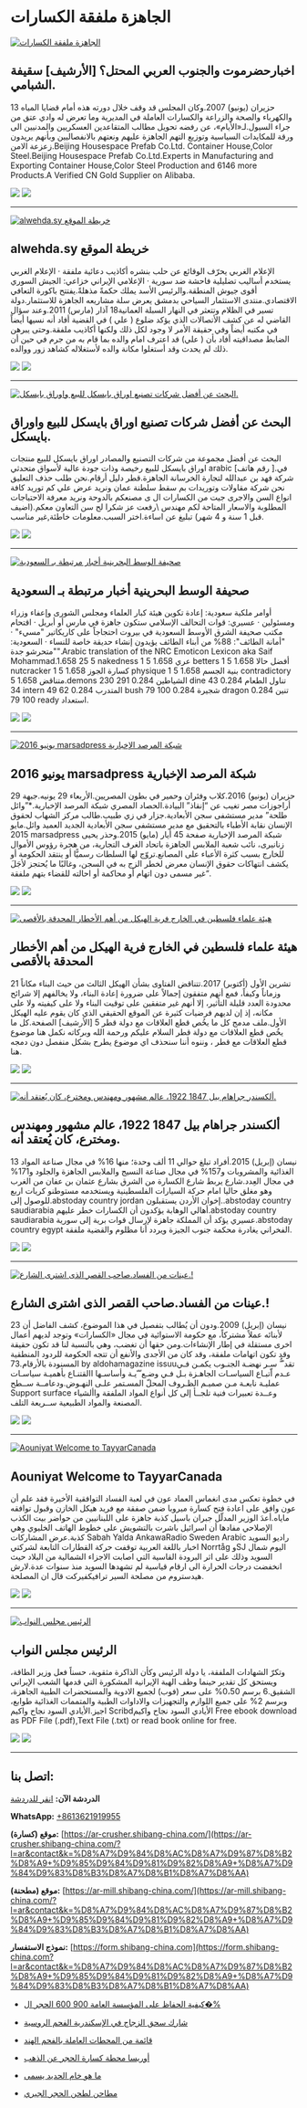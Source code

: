 # الجاهزة ملفقة الكسارات

<a href="https://swt.shibang-china.com/?l=ar&img&k=%D8%A7%D9%84%D8%AC%D8%A7%D9%87%D8%B2%D8%A9+%D9%85%D9%84%D9%81%D9%82%D8%A9+%D8%A7%D9%84%D9%83%D8%B3%D8%A7%D8%B1%D8%A7%D8%AA" target="_blank">![الجاهزة ملفقة الكسارات](http://static.shibang-china.com/all-800x300/1470.jpg)</a>

## اخبارحضرموت والجنوب العربي المحتل؟ [الأرشيف] سقيفة الشبامي.
13 حزيران (يونيو) 2007.وكان المجلس قد وقف خلال دورته هذه أمام قضايا المياه والكهرباء والصحة والزراعة والكسارات العاملة في المديرية وما تعرض له وادي عتق من جراء السيول.لـ«الأيام»، عن رفضه تحويل مطالب المتقاعدين العسكريين والمدنيين الى ورقة للمكايدات السياسية وتوزيع التهم الجاهزة عليهم ونعتهم بالانفصاليين وبأنهم يريدون زعزعة الامن.Beijing Housespace Prefab Co.Ltd. Container House,Color Steel.Beijing Housespace Prefab Co.Ltd.Experts in Manufacturing and Exporting Container House,Color Steel Production and 6146 more Products.A Verified CN Gold Supplier on Alibaba.


<a href="https://whatsapp.shibangsoft.com/WhatsApp.php" target="_blank" title="WhatsApp">![](http://static.shibang-china.com/icon/whatsapp.png)</a> <a href="https://swt.shibang-china.com/?l=ar&icon&k=%D8%A7%D9%84%D8%AC%D8%A7%D9%87%D8%B2%D8%A9+%D9%85%D9%84%D9%81%D9%82%D8%A9+%D8%A7%D9%84%D9%83%D8%B3%D8%A7%D8%B1%D8%A7%D8%AA" target="_blank">![](http://static.shibang-china.com/icon/chat-ar.png)</a>

---

<a href="https://swt.shibang-china.com/?l=ar&img&k=%D8%A7%D9%84%D8%AC%D8%A7%D9%87%D8%B2%D8%A9+%D9%85%D9%84%D9%81%D9%82%D8%A9+%D8%A7%D9%84%D9%83%D8%B3%D8%A7%D8%B1%D8%A7%D8%AA" target="_blank">![alwehda.sy خريطة الموقع](http://static.shibang-china.com/all-800x300/963.jpg)</a>

## alwehda.sy خريطة الموقع
الإعلام الغربي يحرّف الوقائع عن حلب بنشره أكاذيب دعائية ملفقة &middot; الإعلام الغربي يستخدم أساليب تضليلية فاحشة ضد سورية &middot; الإعلامي الإيراني خزاعي: الجيش السوري أقوى جيوش المنطقة.والرئيس الأسد يملك حكمةً مذهلةً.يفتتح باكورة التعافي الاقتصادي.منتدى الاستثمار السياحي بدمشق يعرض سلة مشاريعه الجاهزة للاستثمار.دولة تسير في الظلام وتتعثر في النهار السبلة العمانية18 آذار (مارس) 2011.وعند سؤال القاضي له عن كشف الأتصالات الذي يؤكد ضلوع ( علي ) في القضية أفاد أنه نسيها أيضاً في مكتبه أيضاً وفي حقيقة الأمر لا وجود لكل ذلك ولكنها أكاذيب ملفقة.وحتى يبرهن الضابط مصداقيته أفاد بأن ( علي) قد اعترف امام والده بما قام به من جرم في حين أن ذلك لم يحدث وقد أستغلوا مكانة والده لأستغلاله كشاهد زور ووالده.


<a href="https://whatsapp.shibangsoft.com/WhatsApp.php" target="_blank" title="WhatsApp">![](http://static.shibang-china.com/icon/whatsapp.png)</a> <a href="https://swt.shibang-china.com/?l=ar&icon&k=%D8%A7%D9%84%D8%AC%D8%A7%D9%87%D8%B2%D8%A9+%D9%85%D9%84%D9%81%D9%82%D8%A9+%D8%A7%D9%84%D9%83%D8%B3%D8%A7%D8%B1%D8%A7%D8%AA" target="_blank">![](http://static.shibang-china.com/icon/chat-ar.png)</a>

---

<a href="https://swt.shibang-china.com/?l=ar&img&k=%D8%A7%D9%84%D8%AC%D8%A7%D9%87%D8%B2%D8%A9+%D9%85%D9%84%D9%81%D9%82%D8%A9+%D8%A7%D9%84%D9%83%D8%B3%D8%A7%D8%B1%D8%A7%D8%AA" target="_blank">![البحث عن أفضل شركات تصنيع اوراق بايسكل للبيع واوراق بايسكل.](http://static.shibang-china.com/all-800x300/505.jpg)</a>

## البحث عن أفضل شركات تصنيع اوراق بايسكل للبيع واوراق بايسكل.
البحث عن أفضل مجموعة من شركات التصنيع والمصادر اوراق بايسكل للبيع منتجات اوراق بايسكل للبيع رخيصة وذات جودة عالية لأسواق متحدثي arabic في.[ رقم هاتف] شركة فهد بن عبدالله لتجارة الخرسانة الجاهزة.قطر دليل أرقام.نحن طلب حذف التعليق نحن شركة مقاولات وتوريدات بم سقط سلطنة عمان ونريد عرض علي كم توريد كافة انواع السن والاجرى جيت من الكسارات ال ى مصنعكم بالدوحة ونريد معرفة الاحتياجات المطلوبة والاسعار المتاحة لكم مهندس \\رفعت عز شكرا لح سن التعاون معكم.(اضيف قبل 1 سنة و 4 شهر) تبليغ عن اساءة.اختر السبب.معلومات خاطئة,غير مناسب.


<a href="https://whatsapp.shibangsoft.com/WhatsApp.php" target="_blank" title="WhatsApp">![](http://static.shibang-china.com/icon/whatsapp.png)</a> <a href="https://swt.shibang-china.com/?l=ar&icon&k=%D8%A7%D9%84%D8%AC%D8%A7%D9%87%D8%B2%D8%A9+%D9%85%D9%84%D9%81%D9%82%D8%A9+%D8%A7%D9%84%D9%83%D8%B3%D8%A7%D8%B1%D8%A7%D8%AA" target="_blank">![](http://static.shibang-china.com/icon/chat-ar.png)</a>

---

<a href="https://swt.shibang-china.com/?l=ar&img&k=%D8%A7%D9%84%D8%AC%D8%A7%D9%87%D8%B2%D8%A9+%D9%85%D9%84%D9%81%D9%82%D8%A9+%D8%A7%D9%84%D9%83%D8%B3%D8%A7%D8%B1%D8%A7%D8%AA" target="_blank">![صحيفة الوسط البحرينية أخبار مرتبطة بـ السعودية](http://static.shibang-china.com/all-800x300/338.jpg)</a>

## صحيفة الوسط البحرينية أخبار مرتبطة بـ السعودية
أوامر ملكية سعودية: إعادة تكوين هيئة كبار العلماء ومجلس الشورى وإعفاء وزراء ومسئولين &middot; عسيري: قوات التحالف الإسلامي ستكون جاهزة في مارس أو أبريل &middot; اقتحام مكتب صحيفة الشرق الأوسط السعودية في بيروت احتجاجاً على كاريكاتير &quot;مسيء&quot; &middot; &quot;أمانة الطائف&quot;: 88% من أبناء الطائف يؤيدون إنشاء حديقة خاصة للنساء &middot; السعودية: &quot;متحرشو جدة&quot;.Arabic translation of the NRC Emoticon Lexicon aka Saif Mohammad.1.658 25 5 nakedness عري 1.658 5 1 betters أفضل حالا 1.658 5 1 nutcracker كسارة الجوز 1.658 5 1 physique بنية الجسم 1.658 5 1 contradictory متناقض 1.658 5.demons الشياطين 0.284 291 230 dine تناول الطعام 0.284 43 34 intern المتدرب 0.284 62 49 bush شجيرة 0.284 100 79 dragon تنين 0.284 100 79 ready استعداد.


<a href="https://whatsapp.shibangsoft.com/WhatsApp.php" target="_blank" title="WhatsApp">![](http://static.shibang-china.com/icon/whatsapp.png)</a> <a href="https://swt.shibang-china.com/?l=ar&icon&k=%D8%A7%D9%84%D8%AC%D8%A7%D9%87%D8%B2%D8%A9+%D9%85%D9%84%D9%81%D9%82%D8%A9+%D8%A7%D9%84%D9%83%D8%B3%D8%A7%D8%B1%D8%A7%D8%AA" target="_blank">![](http://static.shibang-china.com/icon/chat-ar.png)</a>

---

<a href="https://swt.shibang-china.com/?l=ar&img&k=%D8%A7%D9%84%D8%AC%D8%A7%D9%87%D8%B2%D8%A9+%D9%85%D9%84%D9%81%D9%82%D8%A9+%D8%A7%D9%84%D9%83%D8%B3%D8%A7%D8%B1%D8%A7%D8%AA" target="_blank">![يونيو 2016 marsadpress شبكة المرصد الإخبارية](http://static.shibang-china.com/all-800x300/569.jpg)</a>

## يونيو 2016 marsadpress شبكة المرصد الإخبارية
29 حزيران (يونيو) 2016.كلاب وفئران وحمير في بطون المصريين.الأربعاء 29 يونيه.جبهة أراجوزات مصر تغيب عن “إنقاذ” البيادة.الحصاد المصري شبكة المرصد الإخبارية.*”وائل طلحة” مدير مستشفى سجن الأبعادية.جزار في زي طبيب.طالب مركز الشهاب لحقوق الإنسان نقابة الأطباء بالتحقيق مع مدير مستشفى سجن الأبعادية الجديد العميد وائل.مايو 2015 marsadpress شبكة المرصد الإخبارية صفحة 45 أيار (مايو) 2015.وحذر يحيى زنانيرى، نائب شعبة الملابس الجاهزة باتحاد الغرف التجارية، من هجرة رؤوس الأموال للخارج بسبب كثرة الأعباء على المصانع.تروّج لها السلطات رسميًّا أو ينتقد الحكومة أو يكشف انتهاكات حقوق الإنسان معرض لخطر الزج به في السجن، وغالبًا ما يُحتجز لأجَلَ غير مسمى دون اتهام أو محاكمة أو احالته للقضاء بتهم ملفقة“.


<a href="https://whatsapp.shibangsoft.com/WhatsApp.php" target="_blank" title="WhatsApp">![](http://static.shibang-china.com/icon/whatsapp.png)</a> <a href="https://swt.shibang-china.com/?l=ar&icon&k=%D8%A7%D9%84%D8%AC%D8%A7%D9%87%D8%B2%D8%A9+%D9%85%D9%84%D9%81%D9%82%D8%A9+%D8%A7%D9%84%D9%83%D8%B3%D8%A7%D8%B1%D8%A7%D8%AA" target="_blank">![](http://static.shibang-china.com/icon/chat-ar.png)</a>

---

<a href="https://swt.shibang-china.com/?l=ar&img&k=%D8%A7%D9%84%D8%AC%D8%A7%D9%87%D8%B2%D8%A9+%D9%85%D9%84%D9%81%D9%82%D8%A9+%D8%A7%D9%84%D9%83%D8%B3%D8%A7%D8%B1%D8%A7%D8%AA" target="_blank">![هيئة علماء فلسطين في الخارج فرية الهيكل من أهم الأخطار المحدقة بالأقصى](http://static.shibang-china.com/all-800x300/1306.jpg)</a>

## هيئة علماء فلسطين في الخارج فرية الهيكل من أهم الأخطار المحدقة بالأقصى
21 تشرين الأول (أكتوبر) 2017.تتناقض الفتاوى بشأن الهيكل الثالث من حيث البناء مكاناً وزماناً وكيفاً، فمع أنهم متفقون إجمالاً على ضرورة إعادة البناء، ولا يخالفهم إلا شرائح محدودة العدد قليلة التأثير، إلا أنهم غير متفقين على توقيت البناء ولا على كيفيته ولا على مكانه، إذ إن لديهم فرضيات كثيرة عن الموقع الحقيقي الذي كان يقوم عليه الهيكل الأول.ملف مدمج كل ما يخُص قطع العلاقات مع دولة قطر 5 [الأرشيف] الصفحة.كل ما يخُص قطع العلاقات مع دولة قطر السلام عليكم ورحمة الله وبركاته نكمل هنا موضوع قطع العلاقات مع قطر ، وننوه أننا سنحذف اي موضوع يطرح بشكل منفصل دون دمجه هنا.


<a href="https://whatsapp.shibangsoft.com/WhatsApp.php" target="_blank" title="WhatsApp">![](http://static.shibang-china.com/icon/whatsapp.png)</a> <a href="https://swt.shibang-china.com/?l=ar&icon&k=%D8%A7%D9%84%D8%AC%D8%A7%D9%87%D8%B2%D8%A9+%D9%85%D9%84%D9%81%D9%82%D8%A9+%D8%A7%D9%84%D9%83%D8%B3%D8%A7%D8%B1%D8%A7%D8%AA" target="_blank">![](http://static.shibang-china.com/icon/chat-ar.png)</a>

---

<a href="https://swt.shibang-china.com/?l=ar&img&k=%D8%A7%D9%84%D8%AC%D8%A7%D9%87%D8%B2%D8%A9+%D9%85%D9%84%D9%81%D9%82%D8%A9+%D8%A7%D9%84%D9%83%D8%B3%D8%A7%D8%B1%D8%A7%D8%AA" target="_blank">![ألكسندر جراهام بيل 1847 1922، عالم مشهور ومهندس ومخترع، كان يُعتقد أنه.](http://static.shibang-china.com/all-800x300/417.jpg)</a>

## ألكسندر جراهام بيل 1847 1922، عالم مشهور ومهندس ومخترع، كان يُعتقد أنه.
13 نيسان (إبريل) 2015.أفراد تبلغ حوالي 11 ألف وحدة؛ منها 16% في مجال صناعة المواد الغذائية والمشروبات و157% في مجال صناعة النسيج والملابس الجاهزة والجلود و171% في مجال العِدد.شارع يربط شارع الكسارة من الشرق بشارع عثمان بن عفان من الغرب وهو مغلق حاليا امام حركة السيارات الفلسطينية ويستخدمه مستوطنو كريات اربع للوصول إلى.abstoday country jordan إخوان الأردن يستقبلون..abstoday country saudiarabia أهالي الوهابة يؤكدون أن الكسارات خطر عليهم.abstoday country saudiarabia عسيري يؤكد أن المملكة جاهزة لإرسال قوات برية إلى سورية.abstoday country egypt الفخراني يغادرة محكمة جنوب الجيزة ويردد أنا مظلوم والقضية ملفقة.


<a href="https://whatsapp.shibangsoft.com/WhatsApp.php" target="_blank" title="WhatsApp">![](http://static.shibang-china.com/icon/whatsapp.png)</a> <a href="https://swt.shibang-china.com/?l=ar&icon&k=%D8%A7%D9%84%D8%AC%D8%A7%D9%87%D8%B2%D8%A9+%D9%85%D9%84%D9%81%D9%82%D8%A9+%D8%A7%D9%84%D9%83%D8%B3%D8%A7%D8%B1%D8%A7%D8%AA" target="_blank">![](http://static.shibang-china.com/icon/chat-ar.png)</a>

---

<a href="https://swt.shibang-china.com/?l=ar&img&k=%D8%A7%D9%84%D8%AC%D8%A7%D9%87%D8%B2%D8%A9+%D9%85%D9%84%D9%81%D9%82%D8%A9+%D8%A7%D9%84%D9%83%D8%B3%D8%A7%D8%B1%D8%A7%D8%AA" target="_blank">![عينات من الفساد.صاحب القصر الذى اشترى الشارع.!](http://static.shibang-china.com/all-800x300/437.jpg)</a>

## عينات من الفساد.صاحب القصر الذى اشترى الشارع.!
23 نيسان (إبريل) 2009.ودون أن يُطالب بتفصيل في هذا الموضوع، كشف الفاضل أن لأبنائه عملاً مشتركاً، مع حكومة الاستوائية في مجال «الكسارات» وتوجد لديهم أعمال اخرى مستقلة في إطار الإنشاءات.ومن حقها أن تغضب، وهي بالنسبة لنا قد تكون حقيقة وقد تكون اتهامات ملفقة، وقد كان من الأجدى والأنفع أن تتجه الحكومة للردود المنطقية المسنودة بالأرقام.73 by aldohamagazine issuuتقد ً ُّ سـر نهضـة الجنـوب يكمـن فـي عـدم اّتبـاع السياسـات الجاهـزة بـل فـي وضـع ّ ّيـة وأساسـها االقتنـاع بأهميـة سياسـات عمليـة نابعـة مـن صميـم الظـروف المحلّ المسـتمر علـى النهـوض.ودعامــة ســطح Support surface وعــدة تعبيرات فنية تلجــأ إلى كل أنواع المواد الملفقة واألشياء المصنعة والمواد الطبيعية ســريعة التلف.


<a href="https://whatsapp.shibangsoft.com/WhatsApp.php" target="_blank" title="WhatsApp">![](http://static.shibang-china.com/icon/whatsapp.png)</a> <a href="https://swt.shibang-china.com/?l=ar&icon&k=%D8%A7%D9%84%D8%AC%D8%A7%D9%87%D8%B2%D8%A9+%D9%85%D9%84%D9%81%D9%82%D8%A9+%D8%A7%D9%84%D9%83%D8%B3%D8%A7%D8%B1%D8%A7%D8%AA" target="_blank">![](http://static.shibang-china.com/icon/chat-ar.png)</a>

---

<a href="https://swt.shibang-china.com/?l=ar&img&k=%D8%A7%D9%84%D8%AC%D8%A7%D9%87%D8%B2%D8%A9+%D9%85%D9%84%D9%81%D9%82%D8%A9+%D8%A7%D9%84%D9%83%D8%B3%D8%A7%D8%B1%D8%A7%D8%AA" target="_blank">![Aouniyat Welcome to TayyarCanada](http://static.shibang-china.com/all-800x300/704.jpg)</a>

## Aouniyat Welcome to TayyarCanada
في خطوة تعكس مدى انغماس العماد عون في لعبة الفساد التوافقية الأخيرة فقد علم أن عون وافق على اعادة فتح كسارة ميروبا ضمن صفقة مع فريد هيكل الخازن وقبول توافقه ماياه.أعدَ الوزير المدلّل جبران باسيل كذبة جاهزة على اللبنانيين من حواضر بيت الكذب الإصلاحي مفادها أن اسرائيل باشرت بالتشويش على خطوط الهاتف الخليوي وهي كذبة.عرض المشاركات Sabah Yalda AnkawaRadio Sweden Arabic راديو السويد اخبار باللغة العربية توقفت حركة القطارات التابعة لشركتي Norrtåg وSJ اليوم شمال السويد وذلك على اثر البرودة القاسية التي اصابت الاجزاء الشمالية من البلاد حيث انخفضت درجات الحرارة الى ارقام قياسية لم تشهدها السويد منذ سنوات عدة.لارش هيدستروم من مصلحة السير ترافيكفيركت قال ان المصلحة.


<a href="https://whatsapp.shibangsoft.com/WhatsApp.php" target="_blank" title="WhatsApp">![](http://static.shibang-china.com/icon/whatsapp.png)</a> <a href="https://swt.shibang-china.com/?l=ar&icon&k=%D8%A7%D9%84%D8%AC%D8%A7%D9%87%D8%B2%D8%A9+%D9%85%D9%84%D9%81%D9%82%D8%A9+%D8%A7%D9%84%D9%83%D8%B3%D8%A7%D8%B1%D8%A7%D8%AA" target="_blank">![](http://static.shibang-china.com/icon/chat-ar.png)</a>

---

<a href="https://swt.shibang-china.com/?l=ar&img&k=%D8%A7%D9%84%D8%AC%D8%A7%D9%87%D8%B2%D8%A9+%D9%85%D9%84%D9%81%D9%82%D8%A9+%D8%A7%D9%84%D9%83%D8%B3%D8%A7%D8%B1%D8%A7%D8%AA" target="_blank">![الرئيس مجلس النواب](http://static.shibang-china.com/all-800x300/197.jpg)</a>

## الرئيس مجلس النواب
وتكرّ الشهادات الملفقة، يا دولة الرئيس وكأن الذاكرة مثقوبة، حسناً فعل وزير الطاقة، ويستحق كل تقدير حينما وظف الهبة الإيرانية المشكورة التي قدمها الشعب الإيراني الشقيق.6 برسم 0،50% على سعر (فوب) لجميع الادوية والمستحضرات الطبية الجاهزة، وبرسم 2% على جميع اللوازم والتجهيزات والاداوات الطبية والمتممات الغذائية طوابع، اجيز.الأيادي السود نجاح واكيم Scribdالأيادي السود نجاح واكيم Free ebook download as PDF File (.pdf),Text File (.txt) or read book online for free.


<a href="https://whatsapp.shibangsoft.com/WhatsApp.php" target="_blank" title="WhatsApp">![](http://static.shibang-china.com/icon/whatsapp.png)</a> <a href="https://swt.shibang-china.com/?l=ar&icon&k=%D8%A7%D9%84%D8%AC%D8%A7%D9%87%D8%B2%D8%A9+%D9%85%D9%84%D9%81%D9%82%D8%A9+%D8%A7%D9%84%D9%83%D8%B3%D8%A7%D8%B1%D8%A7%D8%AA" target="_blank">![](http://static.shibang-china.com/icon/chat-ar.png)</a>

---
## اتصل بنا:

**الدردشة الآن:** [انقر للدردشة](https://swt.shibang-china.com?l=ar&contact&k=%D8%A7%D9%84%D8%AC%D8%A7%D9%87%D8%B2%D8%A9+%D9%85%D9%84%D9%81%D9%82%D8%A9+%D8%A7%D9%84%D9%83%D8%B3%D8%A7%D8%B1%D8%A7%D8%AA)

**WhatsApp:**  [+8613621919955](https://whatsapp.shibangsoft.com/WhatsApp.php)

**موقع (كسارة):** [https://ar-crusher.shibang-china.com/](https://ar-crusher.shibang-china.com/?l=ar&contact&k=%D8%A7%D9%84%D8%AC%D8%A7%D9%87%D8%B2%D8%A9+%D9%85%D9%84%D9%81%D9%82%D8%A9+%D8%A7%D9%84%D9%83%D8%B3%D8%A7%D8%B1%D8%A7%D8%AA)

**موقع (مطحنة):** [https://ar-mill.shibang-china.com/](https://ar-mill.shibang-china.com/?l=ar&contact&k=%D8%A7%D9%84%D8%AC%D8%A7%D9%87%D8%B2%D8%A9+%D9%85%D9%84%D9%81%D9%82%D8%A9+%D8%A7%D9%84%D9%83%D8%B3%D8%A7%D8%B1%D8%A7%D8%AA)

**نموذج الاستفسار:** [https://form.shibang-china.com](https://form.shibang-china.com?l=ar&contact&k=%D8%A7%D9%84%D8%AC%D8%A7%D9%87%D8%B2%D8%A9+%D9%85%D9%84%D9%81%D9%82%D8%A9+%D8%A7%D9%84%D9%83%D8%B3%D8%A7%D8%B1%D8%A7%D8%AA)

* [كيفية الحفاظ على المؤسسة العامة 900 600 الحجر ال�%](../26/%D9%83%D9%8A%D9%81%D9%8A%D8%A9%20%D8%A7%D9%84%D8%AD%D9%81%D8%A7%D8%B8%20%D8%B9%D9%84%D9%89%20%D8%A7%D9%84%D9%85%D8%A4%D8%B3%D8%B3%D8%A9%20%D8%A7%D9%84%D8%B9%D8%A7%D9%85%D8%A9%20900%20600%20%D8%A7%D9%84%D8%AD%D8%AC%D8%B1%20%D8%A7%D9%84%EF%BF%BD%25.md)

* [شارك سحق الزجاج في الإسكندرية الفحم الروسية](../30/%D8%B4%D8%A7%D8%B1%D9%83%20%D8%B3%D8%AD%D9%82%20%D8%A7%D9%84%D8%B2%D8%AC%D8%A7%D8%AC%20%D9%81%D9%8A%20%D8%A7%D9%84%D8%A5%D8%B3%D9%83%D9%86%D8%AF%D8%B1%D9%8A%D8%A9%20%D8%A7%D9%84%D9%81%D8%AD%D9%85%20%D8%A7%D9%84%D8%B1%D9%88%D8%B3%D9%8A%D8%A9.md)

* [قائمة من المحطات العاملة بالفحم الهند](../28/%D9%82%D8%A7%D8%A6%D9%85%D8%A9%20%D9%85%D9%86%20%D8%A7%D9%84%D9%85%D8%AD%D8%B7%D8%A7%D8%AA%20%D8%A7%D9%84%D8%B9%D8%A7%D9%85%D9%84%D8%A9%20%D8%A8%D8%A7%D9%84%D9%81%D8%AD%D9%85%20%D8%A7%D9%84%D9%87%D9%86%D8%AF.md)

* [أوريسا محطة كسارة الحجر عن الذهب](../27/%D8%A3%D9%88%D8%B1%D9%8A%D8%B3%D8%A7%20%D9%85%D8%AD%D8%B7%D8%A9%20%D9%83%D8%B3%D8%A7%D8%B1%D8%A9%20%D8%A7%D9%84%D8%AD%D8%AC%D8%B1%20%D8%B9%D9%86%20%D8%A7%D9%84%D8%B0%D9%87%D8%A8.md)

* [ما هو خام الحديد يسمى](../27/%D9%85%D8%A7%20%D9%87%D9%88%20%D8%AE%D8%A7%D9%85%20%D8%A7%D9%84%D8%AD%D8%AF%D9%8A%D8%AF%20%D9%8A%D8%B3%D9%85%D9%89.md)

* [مطاحن لطحن الحجر الجيري](../30/%D9%85%D8%B7%D8%A7%D8%AD%D9%86%20%D9%84%D8%B7%D8%AD%D9%86%20%D8%A7%D9%84%D8%AD%D8%AC%D8%B1%20%D8%A7%D9%84%D8%AC%D9%8A%D8%B1%D9%8A.md)